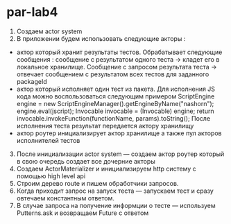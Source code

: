 # par-lab4

1. Создаем actor system
2. В приложении будем использовать следующие акторы :
- актор который хранит результаты тестов.
Обрабатывает следующие сообщения :
cообщение с результатом одного теста -> кладет его в локальное хранилище.
Сообщение с запросом результата теста → отвечает сообщением с
результатом всех тестов для заданного packageId
- актор который исполняет один тест из пакета.
Для исполнения JS кода можно воспользоваться следующим примером
ScriptEngine engine = new
ScriptEngineManager().getEngineByName("nashorn");
engine.eval(jscript);
Invocable invocable = (Invocable) engine;
return invocable.invokeFunction(functionName, params).toString();
После исполнения теста результат передается актору хранилищу
- актор роутер
инициализирует актор хранилище а также пул акторов исполнителей тестов
3. После инициализации actor system — создаем актор роутер который в свою
очередь создает все дочерние акторы
4. Создаем ActorMaterializer и инициализируем http систему с помощью
high level api
5. Cтроим дерево route и пишем обработчики запросов.
6. Когда приходит запрос на запуск теста — запускаем тест и сразу
овтечаем константным ответом.
7. В случае запроса на получение информции о тесте — используем
Putterns.ask и возвращаем Future с ответом
